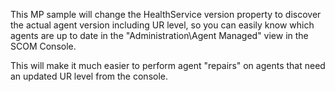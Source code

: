 This MP sample will change the HealthService version property to discover the actual agent version including UR level, so you can easily know which agents are up to date in the "Administration\Agent Managed" view in the SCOM Console.

This will make it much easier to perform agent "repairs" on agents that need an updated UR level from the console.
